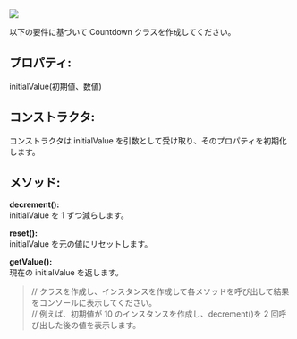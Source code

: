 <img src="https://img.shields.io/badge/-JavaScript-000000.svg?style=for-the-badge&logo=JavaScript&logoColor=F7DF1E">

以下の要件に基づいて Countdown クラスを作成してください。

## プロパティ:

initialValue(初期値、数値)

## コンストラクタ:

コンストラクタは initialValue を引数として受け取り、そのプロパティを初期化します。

## メソッド:

**decrement():**  
initialValue を 1 ずつ減らします。

**reset():**  
initialValue を元の値にリセットします。

**getValue():**  
現在の initialValue を返します。

> // クラスを作成し、インスタンスを作成して各メソッドを呼び出して結果をコンソールに表示してください。  
> // 例えば、初期値が 10 のインスタンスを作成し、decrement()を 2 回呼び出した後の値を表示します。
